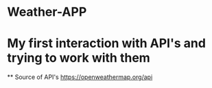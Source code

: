 # Weather-APP

# My first interaction with API's and trying to work with them

** Source of API's https://openweathermap.org/api
